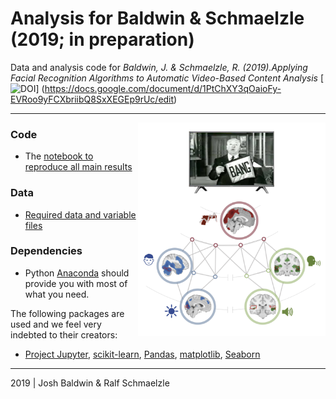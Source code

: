 # Analysis for Baldwin & Schmaelzle (2019; in preparation)

Data and analysis code for *Baldwin, J. & Schmaelzle, R. (2019).Applying Facial Recognition Algorithms to Automatic Video-Based Content Analysis* 
[![DOI](http://www.ralfschmaelzle.net/wp-content/plugins/papercite/img/pdf.png)] (https://docs.google.com/document/d/1PtChXY3qOaioFy-EVRoo9yFCXbriibQ8SxXEGEp9rUc/edit) 

***

<img align="right" width=300px src=data/explainer_fig.png> 


### Code
* The [notebook to reproduce all main results](https://github.com/nomcomm/CRT_Validity/blob/master/scripts/01_script.ipynb)


### Data
* [Required data and variable files](https://github.com/nomcomm/riskcues/tree/master/data)


### Dependencies
* Python [Anaconda](http://continuum.io/downloads) should provide you with most of what you need.


The following packages are used and we feel very indebted to their creators:
* [Project Jupyter](https://github.com/jupyter), [scikit-learn](http://scikit-learn.org/), [Pandas](http://pandas.pydata.org/), [matplotlib](https://matplotlib.org/), [Seaborn](http://seaborn.pydata.org/)


***
2019 | Josh Baldwin & Ralf Schmaelzle
